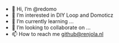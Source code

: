- 👋 Hi, I’m @redomo
- 👀 I’m interested in DIY Loop and Domoticz 
- 🌱 I’m currently learning ...
- 💞️ I’m looking to collaborate on ...
- 📫 How to reach me github@renjola.nl

<!---
redomo/redomo is a ✨ special ✨ repository because its `README.md` (this file) appears on your GitHub profile.
You can click the Preview link to take a look at your changes.
--->
